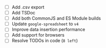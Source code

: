 - [ ] Add .csv export
- [ ] Add TSDoc
- [ ] Add both CommonJS and ES Module builds
- [ ] Update `google-spreadsheet` to `v4`
- [ ] Improve data insertion performance
- [ ] Add support for browsers
- [ ] Resolve TODOs in code (`8 left`)